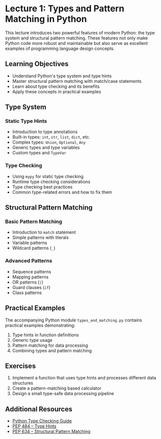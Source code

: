 # Lecture 1: Types and Pattern Matching in Python

This lecture introduces two powerful features of modern Python: the type system and structural pattern matching. These features not only make Python code more robust and maintainable but also serve as excellent examples of programming language design concepts.

## Learning Objectives
- Understand Python's type system and type hints
- Master structural pattern matching with match/case statements
- Learn about type checking and its benefits
- Apply these concepts in practical examples

## Type System
### Static Type Hints
- Introduction to type annotations
- Built-in types: `int`, `str`, `list`, `dict`, etc.
- Complex types: `Union`, `Optional`, `Any`
- Generic types and type variables
- Custom types and `TypeVar`

### Type Checking
- Using `mypy` for static type checking
- Runtime type checking considerations
- Type checking best practices
- Common type-related errors and how to fix them

## Structural Pattern Matching
### Basic Pattern Matching
- Introduction to `match` statement
- Simple patterns with literals
- Variable patterns
- Wildcard patterns (`_`)

### Advanced Patterns
- Sequence patterns
- Mapping patterns
- OR patterns (`|`)
- Guard clauses (`if`)
- Class patterns

## Practical Examples
The accompanying Python module `types_and_matching.py` contains practical examples demonstrating:
1. Type hints in function definitions
2. Generic type usage
3. Pattern matching for data processing
4. Combining types and pattern matching

## Exercises
1. Implement a function that uses type hints and processes different data structures
2. Create a pattern-matching based calculator
3. Design a small type-safe data processing pipeline

## Additional Resources
- [Python Type Checking Guide](https://mypy.readthedocs.io/en/stable/)
- [PEP 484 – Type Hints](https://peps.python.org/pep-0484/)
- [PEP 634 – Structural Pattern Matching](https://peps.python.org/pep-0634/)

